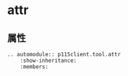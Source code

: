 # attr

属性
---

```{eval-rst}
.. automodule:: p115client.tool.attr
    :show-inheritance:
    :members:
```
